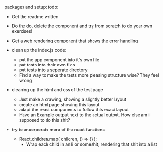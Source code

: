 packages and setup:
todo:
* Get the readme written
* Do the do, delete the component and try from scratch to do your own exercises!
* Get a web rendering component that shows the error handling

* clean up the index.js code:
  * put the app component into it's own file
  * put tests into their own files
  * put tests into a seperate directory
  * Find a way to make the tests more pleasing structure wise? They feel wrong

* cleaning up the html and css of the test page
  * Just make a drawing, showing a slightly better layout
  * create an html page showing this layout
  * adapt the react components to follow this exact layout
  * Have an Example output next to the actual output. How else am i supposed to do this shit?

* try to encorporate more of the react functions
  * React.children.map( children, () => {} );
    * Wrap each child in an li or someshit, rendering that shit into a list


